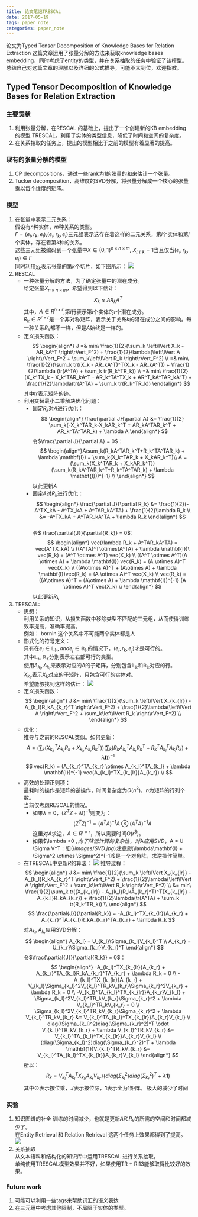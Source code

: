 ```yaml
---
title: 论文笔记TRESCAL
date: 2017-05-19
tags: paper_note
categories: paper_note
---
```

论文为Typed Tensor Decomposition of Knowledge Bases for Relation Extraction 
这篇文章运用了张量分解的方法来获取knowledge bases embedding，同时考虑了entity的类型，并在关系抽取的任务中验证了该模型。
总结自己对这篇文章的理解以及详细的公式推导，可能不太到位，欢迎指教。
<!--more--> 
## Typed Tensor Decomposition of Knowledge Bases for Relation Extraction 
### 主要贡献 
1. 利用张量分解，在RESCAL 的基础上，提出了一个创建新的KB embedding 的模型 TRESCAL。利用了实体的类型信息，降低了时间和空间的复杂度。
2. 在关系抽取的任务上，提出的模型相比于之前的模型有着显著的提高。

### 现有的张量分解的模型
1. CP decompositions，通过一些rank为1的张量的和来估计一个张量。
2. Tucker decomposition，高维度的SVD分解，将张量分解成一个核心的张量乘以每个维度的矩阵。

### 模型
1. 在张量中表示二元关系：  
    假设有$n$种实体，$m$种关系的类型。  
    $\Gamma = {(e_i,r_k,e_j)}$,$(e_i,r_k,e_j)$三元组表示这存在着这样的二元关系，第$i$个实体和第$j$个实体，存在着第$k$种的关系。  
    这些三元组被编码到一个张量中$X \in \{0,1\}^{n \times n \times m}$, $X_{i,j,k} = 1$当且仅当$(e_i,r_k,e_j) \in \Gamma$  
    同时利用$\chi_k$表示张量的第$k$个切片，如下图所示：
    ![](/images/tensor.jpg)
2. RESCAL
    * 一种张量分解的方法，为了确定张量中的潜在成分。  
        给定张量$X_{n\times n\times m}$，希望得到以下估计：
        $$
        X_k \approx A R_kA^T
        $$
        其中，$A \in R^{n \times r}$,第$i$行表示第$i$个实体的$r$个潜在成分。  
        $R_k \in R^{r\times r}$是一个非对称矩阵，表示关于关系$k$的潜在成分之间的影响。每一种关系$R_k$都不一样，但是$A$始终是一样的。  
    * 定义损失函数： 
        $$
        \begin{align*}
        J =& min\ \frac{1}{2}(\sum_k \left\lVert X_k - AR_kA^T \right\rVert_F^2) + \frac{1}{2}\lambda(\left\lVert A \right\rVert_F^2 + \sum_k\left\lVert R_k \right\rVert_F^2) \\
        =& min\ \frac{1}{2}(\sum_k tr((X_k - AR_kA^T)^T(X_k - AR_kA^T)) + \frac{1}{2}\lambda (tr(A^TA) + \sum_k tr(R_k^TR_k)) \\
        =& min\  \frac{1}{2}(X_k^TX_k - X_k^TAR_kA^T - AR_k^TA^TX_k + AR^T_kA^TAR_kA^T) + \frac{1}{2}\lambda(tr(A^TA) + \sum_k tr(R_k^TR_k))
        \end{align*}
        $$
        其中$tr$表示矩阵的迹。
    * 利用交替最小二乘解决优化问题：
        * 固定$R_k$对$A$进行优化： 
            $$
            \begin{align*}
            \frac{\partial J}{\partial A} &= \frac{1}{2} \sum_k(-X_k^TAR_k-X_kAR_k^T + AR_kA^TAR_k^T + AR_k^TA^TAR_k) + \lambda A
            \end{align*}
            $$
            令$\frac{\partial J}{\partial A} = 0$：
            $$
            \begin{align*}A\sum_k(R_kA^TAR_k^T+R_k^TA^TAR_k) + \lambda \mathbf{I}) = \sum_k(X_k^TAR_k + X_kAR_k^T)\\
            A = (\sum_k(X_k^TAR_k + X_kAR_k^T))(\sum_k(R_kA^TAR_k^T+R_k^TA^TAR_k) + \lambda \mathbf{I}))^{-1} \\
            \end{align*}
            $$
            以此更新$A$
        * 固定$A$对$R_k$进行优化： 
            $$
            \begin{align*}
            \frac{\partial J}{\partial R_k} &= \frac{1}{2}(-A^TX_kA - A^TX_kA + A^TAR_kA^TA) + \frac{1}{2}\lambda R_k \\
            &= -A^TX_kA + A^TAR_kA^TA + \lambda R_k
            \end{align*}
            $$        
            令$ \frac{\partial{J}}{\partial{R_k}} = 0$:
            $$
            \begin{align*}
            vec(\lambda R_k + A^TAR_kA^TA) = vec(A^TX_kA) \\
           ((A^TA)^T\otimes(A^TA) + \lambda \mathbf{I})\ vec(R_k) = (A^T \otimes A^T) vec(X_k) \\
           ((A^T \otimes A^T)(A \otimes A) + \lambda \mathbf{I}) vec(R_k) = (A \otimes A)^T vec(X_k) \\
           ((A\otimes A)^T + (A\otimes A) + \lambda \mathbf{I})vec(R_k)  = (A \otimes A)^T vec(X_k) \\
           vec(R_k) =  ((A\otimes A)^T + (A\otimes A) + \lambda \mathbf{I})^{-1} (A \otimes A)^T vec(X_k) \\
            \end{align*}
            $$
            以此更新$R_k$
3. TRESCAL:
    * 思想：   
        利用关系的知识，从损失函数中移除类型不匹配的三元组，从而使得训练效率提高，准确率提高。  
        例如： bornin 这个关系中不可能两个实体都是人
    * 形式化的符号定义：  
        只有在$e_i \in \mathbb{L_k} ,and e_j \in \mathbb{R_k}$的情况下，$(e_i,r_k,e_j)$才是可行的。  
        其中$\mathbb{L_k} , \mathbb{R_k}$分别表示左右部可行的类型。  
        使用$A_{k_l}, A_{k_r}$来表示对应的$A$的子矩阵，分别包含$\mathbb{L_k}$和$\mathbb{R_k}$对应的行。  
        $X_{k_{lr}}$表示$X_k$对应的子矩阵，只包含可行的实体对。  
        希望能够找到这样的估计： 
         ![](/images/TRESCAL.jpg)
    * 定义损失函数： 
        $$
        \begin{align*}
        J &= min\ \frac{1}{2}(\sum_k \left\lVert X_{k_{lr}} - A_{k_l}R_kA_{k_r}^T \right\rVert_F^2) + \frac{1}{2}\lambda(\left\lVert A \right\rVert_F^2 + \sum_k\left\lVert R_k \right\rVert_F^2) \\
        \end{align*}
        $$
    * 优化：  
        推导与之前的RESCAL类似。如何更新：  
        $$
        A = (\sum_k(X_{k_{lr}}^TA_{k_r}R_k + X_{k_{lr}}A_{k_r}R_k^T))(\sum_k(R_kA^T_{k_r}A_{k_r}R_k^T+R_k^TA^T_{k_l}A_{k_l}R_k) + \lambda \mathbf{I}))^{-1}       
        $$
        $$
         vec(R_k) =  (A_{k_r}^TA_{k_r} \otimes A_{k_l}^TA_{k_l} + \lambda \mathbf{I})^{-1} vec(A_{k_l}^TX_{k_{lr}}A_{k_r}) \\
        $$
    * 高效的处理正则项：  
        最耗时的操作是矩阵的逆操作，时间复杂度为$O(n^3)$，$n$为矩阵的行列个数。  
        当前仅考虑RESCAL的情况。
        * 如果$\lambda = 0$，$(Z^TZ+\lambda \mathbf{I})^{-1}$则变为：   
            $$
            (Z^TZ)^{-1} = (A^TA)^{-1}A \otimes (A^TA)^{-1}A
            $$
            这里对$A$求逆，$A\in R^{r \times r}$，所以需要时间$O(r^3)$。
        * 如果$\lambda >0 $,  
            为了降低计算的复杂性，对$A$应用SVD，$A = U \Sigma V^T$：
        ![](/images/SVD.jpg)
            注意到$(\lambda\mathbf{I} + \Sigma^2 \otimes \Sigma^2)^{-1}$是一个对角阵，求逆操作简单。
    * 在TRESCAL中更新$R$的算法： 
        ![](/images/update_R.jpg)
        推导过程： 
        $$
        \begin{align*}
        J &= min\ \frac{1}{2}(\sum_k \left\lVert X_{k_{lr}} - A_{k_l}R_kA_{k_r}^T \right\rVert_F^2) + \frac{1}{2}\lambda(\left\lVert A \right\rVert_F^2 + \sum_k\left\lVert R_k \right\rVert_F^2) \\
        &= min\ \frac{1}{2}\sum_k tr((X_{k_{lr}} - A_{k_l}R_kA_{k_r}^T)^T(X_{k_{lr}} - A_{k_l}R_kA_{k_r}) + \frac{1}{2}\lambda(tr(A^TA) + \sum_k tr(R_k^TR_k)) \\
        \end{align*}
        $$
        $$
        \frac{\partial{J}}{\partial{R_k}} = -A_{k_l}^TX_{k_{lr}}A_{k_r} + A_{k_r}^TA_{k_l}R_kA_{k_r}^TA_{k_r} + \lambda R_k        
        $$
        对$A_{k_l},A_{k_r}$应用SVD分解： 
        $$
        \begin{align*}
        A_{k_l} = U_{k_l}\Sigma_{k_l}V_{k_l}^T \\
        A_{k_r} = U_{k_r}\Sigma_{k_r}V_{k_r}^T 
        \end{align*}
        $$
        令$\frac{\partial{J}}{\partial{R_k}} = 0$：
        $$
        \begin{align*}
        -A_{k_l}^TX_{k_{lr}}A_{k_r} + A_{k_r}^TA_{k_l}R_kA_{k_r}^TA_{k_r} + \lambda R_k = 0 \\
       -A_{k_l}^TX_{k_{lr}}A_{k_r} + V_{k_l}\Sigma_{k_l}^2V_{k_l}^TR_kV_{k_r}\Sigma_{k_r}^2V_{k_r} + \lambda R_k = 0 \\
       -V_{k_l}^TA_{k_l}^TX_{k_{lr}}A_{k_r}V_{k_l} + \Sigma_{k_l}^2V_{k_l}^TR_kV_{k_r}\Sigma_{k_r}^2 + \lambda V_{k_l}^TR_kV_{k_r} = 0 \\
       \Sigma_{k_l}^2V_{k_l}^TR_kV_{k_r}\Sigma_{k_r}^2 + \lambda V_{k_l}^TR_kV_{k_r} &= V_{k_l}^TA_{k_l}^TX_{k_{lr}}A_{k_r}V_{k_l} \\
       diag(\Sigma_{k_l}^2)diag(\Sigma_{k_r}^2)^T \odot V_{k_l}^TR_kV_{k_r} + \lambda V_{k_l}^TR_kV_{k_r} &= V_{k_l}^TA_{k_l}^TX_{k_{lr}}A_{k_r}V_{k_l} \\
       (diag(\Sigma_{k_l}^2)diag(\Sigma_{k_r}^2)^T + \lambda \mathbf{1})V_{k_l}^TR_kV_{k_r} &= V_{k_l}^TA_{k_l}^TX_{k_{lr}}A_{k_r}V_{k_l} 
        \end{align*}
        $$
        所以：
        $$
        R_k = V_{k_l}^TA_{k_l}^TX_{k_{lr}}A_{k_r}V_{k_l} ./    (diag(\Sigma_{k_l}^2)diag(\Sigma_{k_r}^2)^T + \lambda \mathbf{1})
        $$
        其中$\odot$表示按位乘，$./$表示按位除，$\mathbf{1}$表示全为1矩阵。
        极大的减少了时间
        
### 实验
1. 知识图谱的补全
    训练的时间减少，也就是更新$A$和${R_k}$的所需的空间和时间都减少了。  
    在Entity Retrieval 和 Relation Retrieval 这两个任务上效果都得到了提高。
    ![](/images/result.jpg)
2. 关系抽取  
    从文本语料和结构化的知识库中运用TRESCAL 进行关系抽取。  
    单纯使用TRESCAL模型效果并不好，如果使用TR + RI13能够取得比较好的效果。
    
### Future work
1. 可能可以利用一些tags来帮助词汇的语义表达
2. 在三元组中考虑其他限制，不局限于实体的类型。


